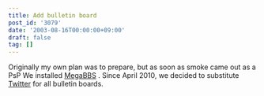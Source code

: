 ```yaml
---
title: Add bulletin board
post_id: '3079'
date: '2003-08-16T00:00:00+09:00'
draft: false
tag: []
---
```


Originally my own plan was to prepare, but as soon as smoke came out as a PsP We installed [MegaBBS](http://www.megabbs.com/) . Since April 2010, we decided to substitute [Twitter](https://twitter.com/danmaq) for all bulletin boards.
